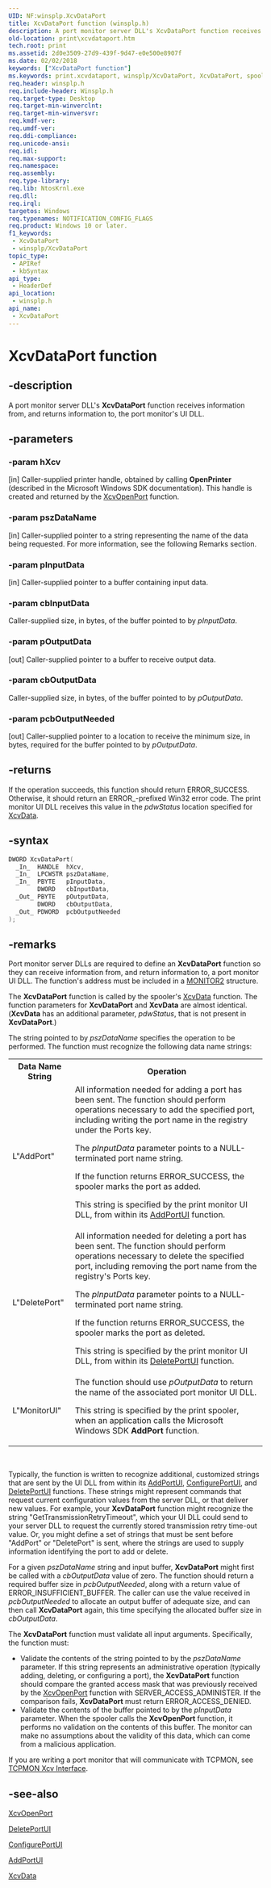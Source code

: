 ```yaml
---
UID: NF:winsplp.XcvDataPort
title: XcvDataPort function (winsplp.h)
description: A port monitor server DLL's XcvDataPort function receives information from, and returns information to, the port monitor's UI DLL.
old-location: print\xcvdataport.htm
tech.root: print
ms.assetid: 2d0e3509-27d9-439f-9d47-e0e500e8907f
ms.date: 02/02/2018
keywords: ["XcvDataPort function"]
ms.keywords: print.xcvdataport, winsplp/XcvDataPort, XcvDataPort, spoolfnc_09b26a0a-26ad-43c9-995a-99cd4fb4a726.xml, XcvDataPort function [Print Devices]
req.header: winsplp.h
req.include-header: Winsplp.h
req.target-type: Desktop
req.target-min-winverclnt: 
req.target-min-winversvr: 
req.kmdf-ver: 
req.umdf-ver: 
req.ddi-compliance: 
req.unicode-ansi: 
req.idl: 
req.max-support: 
req.namespace: 
req.assembly: 
req.type-library: 
req.lib: NtosKrnl.exe
req.dll: 
req.irql: 
targetos: Windows
req.typenames: NOTIFICATION_CONFIG_FLAGS
req.product: Windows 10 or later.
f1_keywords:
 - XcvDataPort
 - winsplp/XcvDataPort
topic_type:
 - APIRef
 - kbSyntax
api_type:
 - HeaderDef
api_location:
 - winsplp.h
api_name:
 - XcvDataPort
---
```


# XcvDataPort function


## -description

A port monitor server DLL's <b>XcvDataPort</b> function receives information from, and returns information to, the port monitor's UI DLL.

## -parameters

### -param hXcv 

[in]
Caller-supplied printer handle, obtained by calling <b>OpenPrinter</b> (described in the Microsoft Windows SDK documentation). This handle is created and returned by the <a href="..\winsplp\nf-winsplp-xcvopenport.md">XcvOpenPort</a> function.

### -param pszDataName 

[in]
Caller-supplied pointer to a string representing the name of the data being requested. For more information, see the following Remarks section.

### -param pInputData 

[in]
Caller-supplied pointer to a buffer containing input data.

### -param cbInputData

Caller-supplied size, in bytes, of the buffer pointed to by <i>pInputData</i>.

### -param pOutputData 

[out]
Caller-supplied pointer to a buffer to receive output data.

### -param cbOutputData

Caller-supplied size, in bytes, of the buffer pointed to by <i>pOutputData</i>.

### -param pcbOutputNeeded 

[out]
Caller-supplied pointer to a location to receive the minimum size, in bytes, required for the buffer pointed to by <i>pOutputData</i>.

## -returns

If the operation succeeds, this function should return ERROR_SUCCESS. Otherwise, it should return an ERROR_-prefixed Win32 error code. The print monitor UI DLL receives this value in the <i>pdwStatus</i> location specified for <a href="/previous-versions/ff564255(v=vs.85)">XcvData</a>.

## -syntax

```cpp
DWORD XcvDataPort(
  _In_  HANDLE  hXcv,
  _In_  LPCWSTR pszDataName,
  _In_  PBYTE   pInputData,
        DWORD   cbInputData,
  _Out_ PBYTE   pOutputData,
        DWORD   cbOutputData,
  _Out_ PDWORD  pcbOutputNeeded
);
```

## -remarks

Port monitor server DLLs are required to define an <b>XcvDataPort</b> function so they can receive information from, and return information to, a port monitor UI DLL. The function's address must be included in a <a href="..\winsplp\ns-winsplp-_monitor2.md">MONITOR2</a> structure.

The <b>XcvDataPort</b> function is called by the spooler's <a href="/previous-versions/ff564255(v=vs.85)">XcvData</a> function. The function parameters for <b>XcvDataPort</b> and <b>XcvData</b> are almost identical. (<b>XcvData</b> has an additional parameter, <i>pdwStatus</i>, that is not present in <b>XcvDataPort</b>.)

The string pointed to by <i>pszDataName</i> specifies the operation to be performed. The function must recognize the following data name strings:

<table>
<tr>
<th>Data Name String</th>
<th>Operation</th>
</tr>
<tr>
<td>
L"AddPort"

</td>
<td>
All information needed for adding a port has been sent. The function should perform operations necessary to add the specified port, including writing the port name in the registry under the Ports key.

The <i>pInputData</i> parameter points to a NULL-terminated port name string.

If the function returns ERROR_SUCCESS, the spooler marks the port as added.

This string is specified by the print monitor UI DLL, from within its <a href="..\winsplp\nf-winsplp-addportui.md">AddPortUI</a> function.

</td>
</tr>
<tr>
<td>
L"DeletePort"

</td>
<td>
All information needed for deleting a port has been sent. The function should perform operations necessary to delete the specified port, including removing the port name from the registry's Ports key.

The <i>pInputData</i> parameter points to a NULL-terminated port name string.

If the function returns ERROR_SUCCESS, the spooler marks the port as deleted.

This string is specified by the print monitor UI DLL, from within its <a href="..\winsplp\nf-winsplp-deleteportui.md">DeletePortUI</a> function.

</td>
</tr>
<tr>
<td>
L"MonitorUI"

</td>
<td>
The function should use <i>pOutputData</i> to return the name of the associated port monitor UI DLL.

This string is specified by the print spooler, when an application calls the Microsoft Windows SDK <b>AddPort</b> function.

</td>
</tr>
</table>
 

Typically, the function is written to recognize additional, customized strings that are sent by the UI DLL from within its <a href="..\winsplp\nf-winsplp-addportui.md">AddPortUI</a>, <a href="..\winsplp\nf-winsplp-configureportui.md">ConfigurePortUI</a>, and <a href="..\winsplp\nf-winsplp-deleteportui.md">DeletePortUI</a> functions. These strings might represent commands that request current configuration values from the server DLL, or that deliver new values. For example, your <b>XcvDataPort</b> function might recognize the string "GetTransmissionRetryTimeout", which your UI DLL could send to your server DLL to request the currently stored transmission retry time-out value. Or, you might define a set of strings that must be sent before "AddPort" or "DeletePort" is sent, where the strings are used to supply information identifying the port to add or delete.

For a given <i>pszDataName</i> string and input buffer, <b>XcvDataPort</b> might first be called with a <i>cbOutputData</i> value of zero. The function should return a required buffer size in <i>pcbOutputNeeded</i>, along with a return value of ERROR_INSUFFICIENT_BUFFER. The caller can use the value received in <i>pcbOutputNeeded</i> to allocate an output buffer of adequate size, and can then call <b>XcvDataPort</b> again, this time specifying the allocated buffer size in <i>cbOutputData</i>.

The <b>XcvDataPort</b> function must validate all input arguments. Specifically, the function must:

<ul>
<li>
Validate the contents of the string pointed to by the <i>pszDataName</i> parameter. If this string represents an administrative operation (typically adding, deleting, or configuring a port), the <b>XcvDataPort</b> function should compare the granted access mask that was previously received by the <a href="..\winsplp\nf-winsplp-xcvopenport.md">XcvOpenPort</a> function with SERVER_ACCESS_ADMINISTER. If the comparison fails, <b>XcvDataPort</b> must  return ERROR_ACCESS_DENIED.

</li>
<li>
Validate the contents of the buffer pointed to by the <i>pInputData</i> parameter. When the spooler calls the <b>XcvOpenPort</b> function, it performs no validation on the contents of this buffer. The monitor can make no assumptions about the validity of this data, which can come from a malicious application.

</li>
</ul>
If you are writing a port monitor that will communicate with TCPMON, see <a href="/windows-hardware/drivers/print/tcpmon-xcv-interface">TCPMON Xcv Interface</a>.

## -see-also

<a href="..\winsplp\nf-winsplp-xcvopenport.md">XcvOpenPort</a>



<a href="..\winsplp\nf-winsplp-deleteportui.md">DeletePortUI</a>



<a href="..\winsplp\nf-winsplp-configureportui.md">ConfigurePortUI</a>



<a href="..\winsplp\nf-winsplp-addportui.md">AddPortUI</a>



<a href="/previous-versions/ff564255(v=vs.85)">XcvData</a>